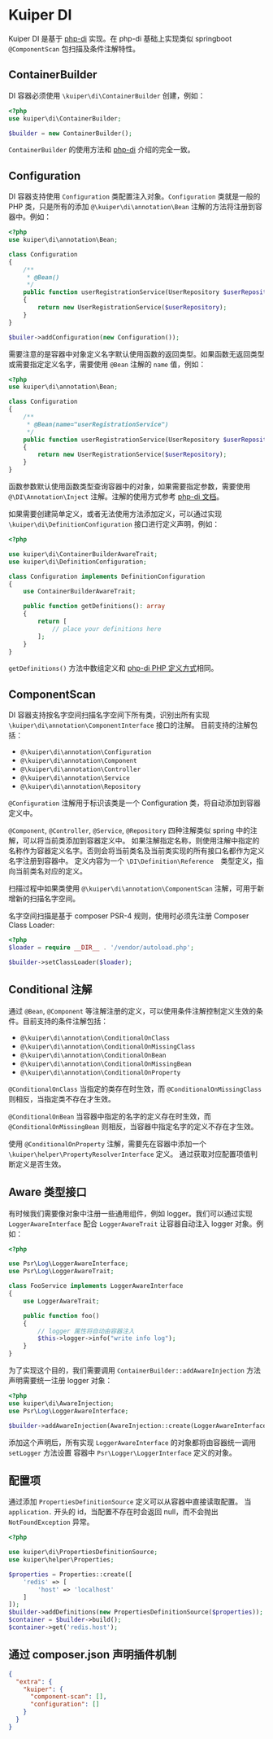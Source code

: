 # Kuiper DI

Kuiper DI 是基于 [php-di](http://php-di.org/) 实现。在 php-di 基础上实现类似 springboot
`@ComponentScan` 包扫描及条件注解特性。

## ContainerBuilder 

DI 容器必须使用 `\kuiper\di\ContainerBuilder` 创建，例如：

```php
<?php
use kuiper\di\ContainerBuilder;

$builder = new ContainerBuilder(); 
```

`ContainerBuilder` 的使用方法和 [php-di](http://php-di.org/doc/container-configuration.html) 介绍的完全一致。 

## Configuration 

DI 容器支持使用 `Configuration` 类配置注入对象。`Configuration` 类就是一般的 PHP 类，只是所有的添加 `@\kuiper\di\annotation\Bean` 
注解的方法将注册到容器中。例如：

```php
<?php
use kuiper\di\annotation\Bean;

class Configuration
{
    /**
     * @Bean()
     */
    public function userRegistrationService(UserRepository $userRepository): UserRegistrationService
    {
        return new UserRegistrationService($userRepository);
    }
}

$builer->addConfiguration(new Configuration());
```

需要注意的是容器中对象定义名字默认使用函数的返回类型。如果函数无返回类型或需要指定定义名字，需要使用 `@Bean` 注解的 `name` 值，例如：

```php
<?php
use kuiper\di\annotation\Bean;

class Configuration
{
    /**
     * @Bean(name="userRegistrationService")
     */
    public function userRegistrationService(UserRepository $userRepository): UserRegistrationService
    {
        return new UserRegistrationService($userRepository);
    }
}
```

函数参数默认使用函数类型查询容器中的对象，如果需要指定参数，需要使用 `@\DI\Annotation\Inject` 注解。注解的使用方式参考 [php-di 文档](http://php-di.org/doc/annotations.html)。

如果需要创建简单定义，或者无法使用方法添加定义，可以通过实现 `\kuiper\di\DefinitionConfiguration` 接口进行定义声明，例如：

```php
<?php

use kuiper\di\ContainerBuilderAwareTrait;
use kuiper\di\DefinitionConfiguration;

class Configuration implements DefinitionConfiguration
{
    use ContainerBuilderAwareTrait;

    public function getDefinitions(): array
    {
        return [
            // place your definitions here
        ];
    }
}
```

`getDefinitions()` 方法中数组定义和 [php-di PHP 定义方式](http://php-di.org/doc/php-definitions.html)相同。

## ComponentScan

DI 容器支持按名字空间扫描名字空间下所有类，识别出所有实现 `\kuiper\di\annotation\ComponentInterface` 接口的注解。
目前支持的注解包括：

- `@\kuiper\di\annotation\Configuration`
- `@\kuiper\di\annotation\Component`
- `@\kuiper\di\annotation\Controller`
- `@\kuiper\di\annotation\Service`
- `@\kuiper\di\annotation\Repository`

`@Configuration` 注解用于标识该类是一个 Configuration 类，将自动添加到容器定义中。

`@Component`, `@Controller`, `@Service`, `@Repository` 四种注解类似 spring 中的注解，可以将当前类添加到容器定义中。
如果注解指定名称，则使用注解中指定的名称作为容器定义名字。否则会将当前类名及当前类实现的所有接口名都作为定义名字注册到容器中。
定义内容为一个 `\DI\Definition\Reference`　类型定义，指向当前类名对应的定义。

扫描过程中如果类使用 `@\kuiper\di\annotation\ComponentScan` 注解，可用于新增新的扫描名字空间。

名字空间扫描是基于 composer PSR-4 规则，使用时必须先注册 Composer Class Loader:

```php
<?php
$loader = require __DIR__ . '/vendor/autoload.php';

$builder->setClassLoader($loader);
```

## Conditional 注解

通过 `@Bean`, `@Component` 等注解注册的定义，可以使用条件注解控制定义生效的条件。目前支持的条件注解包括：

- `@\kuiper\di\annotation\ConditionalOnClass`
- `@\kuiper\di\annotation\ConditionalOnMissingClass`
- `@\kuiper\di\annotation\ConditionalOnBean`
- `@\kuiper\di\annotation\ConditionalOnMissingBean`
- `@\kuiper\di\annotation\ConditionalOnProperty`

`@ConditionalOnClass` 当指定的类存在时生效，而 `@ConditionalOnMissingClass` 则相反，当指定类不存在才生效。

`@ConditionalOnBean` 当容器中指定的名字的定义存在时生效，而 `@ConditionalOnMissingBean` 则相反，当容器中指定名字的定义不存在才生效。

使用 `@ConditionalOnProperty` 注解，需要先在容器中添加一个 `\kuiper\helper\PropertyResolverInterface` 定义。
通过获取对应配置项值判断定义是否生效。

## Aware 类型接口

有时候我们需要像对象中注册一些通用组件，例如 logger。我们可以通过实现 `LoggerAwareInterface` 配合
`LoggerAwareTrait` 让容器自动注入 logger 对象。例如：

```php
<?php

use Psr\Log\LoggerAwareInterface;
use Psr\Log\LoggerAwareTrait;

class FooService implements LoggerAwareInterface
{
    use LoggerAwareTrait;

    public function foo()
    {
        // logger 属性将自动由容器注入
        $this->logger->info("write info log");
    }
}
```

为了实现这个目的，我们需要调用 `ContainerBuilder::addAwareInjection` 方法声明需要统一注册 logger 对象：

```php
<?php
use kuiper\di\AwareInjection;
use Psr\Log\LoggerAwareInterface;

$builder->addAwareInjection(AwareInjection::create(LoggerAwareInterface::class));
```

添加这个声明后，所有实现 `LoggerAwareInterface` 的对象都将由容器统一调用 `setLogger` 方法设置
容器中 `Psr\Logger\LoggerInterface` 定义的对象。

## 配置项

通过添加 `PropertiesDefinitionSource` 定义可以从容器中直接读取配置。
当 `application.` 开头的 id，当配置不存在时会返回 null，而不会抛出 `NotFoundException` 异常。

```php
<?php

use kuiper\di\PropertiesDefinitionSource;
use kuiper\helper\Properties;

$properties = Properties::create([
    'redis' => [
        'host' => 'localhost'
    ]
]);
$builder->addDefinitions(new PropertiesDefinitionSource($properties));
$container = $builder->build();
$container->get('redis.host');
```

## 通过 composer.json 声明插件机制

```json
{
  "extra": {
    "kuiper": {
      "component-scan": [],
      "configuration": []
    }
  }
}
```
